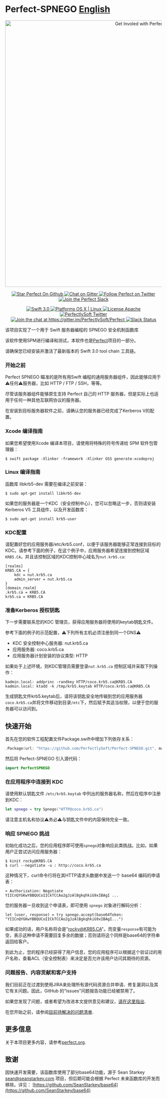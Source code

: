 # Perfect-SPNEGO [English](README.md)

<p align="center">
    <a href="http://perfect.org/get-involved.html" target="_blank">
        <img src="http://perfect.org/assets/github/perfect_github_2_0_0.jpg" alt="Get Involed with Perfect!" width="854" />
    </a>
</p>

<p align="center">
    <a href="https://github.com/PerfectlySoft/Perfect" target="_blank">
        <img src="http://www.perfect.org/github/Perfect_GH_button_1_Star.jpg" alt="Star Perfect On Github" />
    </a>  
    <a href="https://gitter.im/PerfectlySoft/Perfect" target="_blank">
        <img src="http://www.perfect.org/github/Perfect_GH_button_2_Git.jpg" alt="Chat on Gitter" />
    </a>  
    <a href="https://twitter.com/perfectlysoft" target="_blank">
        <img src="http://www.perfect.org/github/Perfect_GH_button_3_twit.jpg" alt="Follow Perfect on Twitter" />
    </a>  
    <a href="http://perfect.ly" target="_blank">
        <img src="http://www.perfect.org/github/Perfect_GH_button_4_slack.jpg" alt="Join the Perfect Slack" />
    </a>
</p>

<p align="center">
    <a href="https://developer.apple.com/swift/" target="_blank">
        <img src="https://img.shields.io/badge/Swift-3.0-orange.svg?style=flat" alt="Swift 3.0">
    </a>
    <a href="https://developer.apple.com/swift/" target="_blank">
        <img src="https://img.shields.io/badge/Platforms-OS%20X%20%7C%20Linux%20-lightgray.svg?style=flat" alt="Platforms OS X | Linux">
    </a>
    <a href="http://perfect.org/licensing.html" target="_blank">
        <img src="https://img.shields.io/badge/License-Apache-lightgrey.svg?style=flat" alt="License Apache">
    </a>
    <a href="http://twitter.com/PerfectlySoft" target="_blank">
        <img src="https://img.shields.io/badge/Twitter-@PerfectlySoft-blue.svg?style=flat" alt="PerfectlySoft Twitter">
    </a>
    <a href="https://gitter.im/PerfectlySoft/Perfect?utm_source=badge&utm_medium=badge&utm_campaign=pr-badge&utm_content=badge" target="_blank">
        <img src="https://img.shields.io/badge/Gitter-Join%20Chat-brightgreen.svg" alt="Join the chat at https://gitter.im/PerfectlySoft/Perfect">
    </a>
    <a href="http://perfect.ly" target="_blank">
        <img src="http://perfect.ly/badge.svg" alt="Slack Status">
    </a>
</p>

该项目实现了一个用于 Swift 服务器编程的 SPNEGO 安全机制函数库

该软件使用SPM进行编译和测试，本软件也是[Perfect](https://github.com/PerfectlySoft/Perfect)项目的一部分。

请确保您已经安装并激活了最新版本的 Swift 3.0 tool chain 工具链。

### 开始之前

Perfect SPNEGO 瞄准的是所有用Swift 编程的通用服务器组件，因此能够应用于⚠️任何⚠️服务器，比如 HTTP / FTP / SSH，等等。

尽管该服务器组件能够原生支持 Perfect 自己的 HTTP 服务器，但是实际上也适用于任何一种其他互联网协议的服务器。

在安装到目标服务器软件之前，请确认您的服务器已经完成了Kerberos V的配置。

### Xcode 编译指南

如果您希望使用Xcode 编译本项目，请使用将特殊的符号传递给 SPM 软件包管理器：

```
$ swift package -Xlinker -framework -Xlinker GSS generate-xcodeproj
```

### Linux 编译指南

函数库 libkrb5-dev 需要在编译之前安装：

```
$ sudo apt-get install libkrb5-dev
```

如果您的服务器是一个KDC（安全控制中心），您可以忽略这一步，否则请安装 Kerberos V5 工具组件，以及开发函数库：

```
$ sudo apt-get install krb5-user
```

### KDC配置

请配置好您的应用服务器/etc/krb5.conf，以便于该服务器能够正常连接到目标的KDC。请参考下面的例子，在这个例子中，应用服务器希望连接到控制区域`KRB5.CA`，并且该控制区域的KDC控制中心域名为`nut.krb5.ca`:

```
[realms]
KRB5.CA = {
	kdc = nut.krb5.ca
	admin_server = nut.krb5.ca
}
[domain_realm]
.krb5.ca = KRB5.CA
krb5.ca = KRB5.CA
```

### 准备Kerberos 授权钥匙

下一步需要联系您的KDC 管理员，获得应用服务器将使用的keytab钥匙文件。

参考下面的例子的示范配置，⚠️下列所有主机必须注册到同一个DNS⚠️

- KDC 安全控制中心服务器: nut.krb5.ca
- 应用服务器: coco.krb5.ca
- 应用服务器计划安装的协议类型: HTTP

如果处于上述环境，则KDC管理员需要登录`nut.krb5.ca` 控制区域并采取下列操作：

```
kadmin.local: addprinc -randkey HTTP/coco.krb5.ca@KRB5.CA
kadmin.local: ktadd -k /tmp/krb5.keytab HTTP/coco.krb5.ca@KRB5.CA
```

生成钥匙文件krb5.keytab后，请将该钥匙安全地传输到您的应用服务器`coco.krb5.ca`并将文件移动到目录`/etc`下，然后赋予其适当权限，以便于您的服务器可以访问到。

## 快速开始

首先在您的软件工程配置文件Package.swift中增加下列依存关系：

``` swift
.Package(url: "https://github.com/PerfectlySoft/Perfect-SPNEGO.git", majorVersion: 1)
```

然后将 Perfect-SPNEGO 引入源代码：

``` swift
import PerfectSPNEGO
```

### 在应用程序中连接到 KDC

请使用默认钥匙文件 `/etc/krb5.keytab` 中列出的服务器名称，然后在程序中注册到KDC：

``` swift
let spnego = try Spnego("HTTP@coco.krb5.ca")
```

请注意主机名和协议⚠️务必⚠️与钥匙文件中的内容保持完全一致。

### 响应 SPNEGO 挑战

初始化成功之后，您的应用程序即可使用`spnego`对象响应此类挑战。比如，如果用户正尝试访问应用服务器：

```
$ kinit rocky@KRB5.CA
$ curl --negotiate -u : http://coco.krb5.ca
```

这种情况下，curl命令行将在其HTTP请求头数据中发送一个 base64 编码的申请表：

```
> Authorization: Negotiate YIICnQYGKwYBBQUCoIICkTCCAo2gJzAlBgkqhkiG9xIBAgI ...
```

您的服务器一旦收到这个申请表，即可使用 `spnego` 对象进行解码分析：
```
let (user, response) = try spnego.accept(base64Token: "YIICnQYGKwYBBQUCoIICkTCCAo2gJzAlBgkqhkiG9xIBAgI...")
```

如果成功的话，用户名称将会是"rocky@KRB5.CA"。而变量`response`有可能为空，表示这种申请不需要回复多余的数据；否则请将这个同样是base64的字符串返回给客户。

到此为止，您的程序已经获得了用户信息，您的应用程序可以根据这个验证过的用户名称，查看ACL（安全控制表）来决定是否允许该用户访问其期待的资源。

### 问题报告、内容贡献和客户支持

我们目前正在过渡到使用JIRA来处理所有源代码资源合并申请、修复漏洞以及其它有关问题。因此，GitHub 的“issues”问题报告功能已经被禁用了。

如果您发现了问题，或者希望为改进本文提供意见和建议，[请在这里指出](http://jira.perfect.org:8080/servicedesk/customer/portal/1).

在您开始之前，请参阅[目前待解决的问题清单](http://jira.perfect.org:8080/projects/ISS/issues).

## 更多信息
关于本项目更多内容，请参考[perfect.org](http://perfect.org).

## 致谢

因快速开发需要，该函数库使用了部分base64功能，源于 Sean Starkey <sean@seanstarkey.com> 项目，但后期可能会根据 Perfect 未来函数库的开发而移除。详见：
[https://github.com/SeanStarkey/base64](https://github.com/SeanStarkey/base64)
